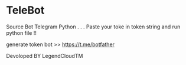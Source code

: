 # TeleBot
Source Bot Telegram Python . . . 
Paste your toke in token string and run python file !!

generate token bot >> https://t.me/botfather

Devoloped BY LegendCloudTM
